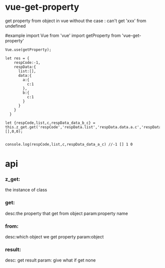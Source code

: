 # vue-get-property
get property from object in vue without the case : can't get 'xxx' from undefined

#example
    import Vue from 'vue'
    import getProperty from 'vue-get-property'

    Vue.use(getProperty);
    
    let res = {
        respCode:-1,
        respData:{
          list:[],
          data:{
            a:{
              c:1
            },
            b:{
              c:1  
            }
          }
        }
      }
      
    let {respCode,list,c,respData_data_b_c} = this.z_get.get('respCode','respData.list','respData.data.a.c','respData.data.b.c').from(res).result(-1,[],0,0);
    
    
    console.log(respCode,list,c,respData_data_a_c) //-1 [] 1 0

# api
### z_get:
the instance of class

### get:
desc:the property that get from object
param:property name
### from:
desc:which object we get property
param:object
### result:
desc: get result 
param: give what if get none